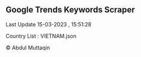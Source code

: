 

## Google Trends Keywords Scraper 
 
Last Update 15-03-2023 , 15:51:28

Country List :
VIETNAM.json



© Abdul Muttaqin 
